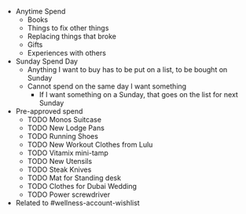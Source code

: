 - Anytime Spend
	- Books
	- Things to fix other things
	- Replacing things that broke
	- Gifts
	- Experiences with others
- Sunday Spend Day
	- Anything I want to buy has to be put on a list, to be bought on Sunday
	- Cannot spend on the same day I want something
		- If I want something on a Sunday, that goes on the list for next Sunday
- Pre-approved spend
	- TODO Monos Suitcase
	- TODO New Lodge Pans
	- TODO Running Shoes
	- TODO New Workout Clothes from Lulu
	- TODO Vitamix mini-tamp
	- TODO New Utensils
	- TODO Steak Knives
	- TODO Mat for Standing desk
	- TODO Clothes for Dubai Wedding
	- TODO Power screwdriver
- Related to #wellness-account-wishlist